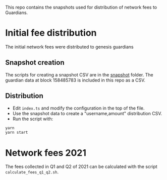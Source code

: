 This repo contains the snapshots used for distribution of network fees to Guardians.

# Initial fee distribution

The initial network fees were distributed to genesis guardians

## Snapshot creation

The scripts for creating a snapshot CSV are in the [snapshot](snapshot)
folder. The guardian data at block 158485783 is included in this repo as a CSV.

## Distribution

- Edit `index.ts` and modify the configuration in the top of the file.
- Use the snapshot data to create a "username,amount" distribution CSV.
- Run the script with:

```bash
yarn
yarn start
```

# Network fees 2021

The fees collected in Q1 and Q2 of 2021 can be calculated with the script
`calculate_fees_q1_q2.sh`.
